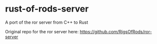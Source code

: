 # rust-of-rods-server
A port of the ror server from C++ to Rust

Original repo for the ror server here:
  https://github.com/RigsOfRods/ror-server
